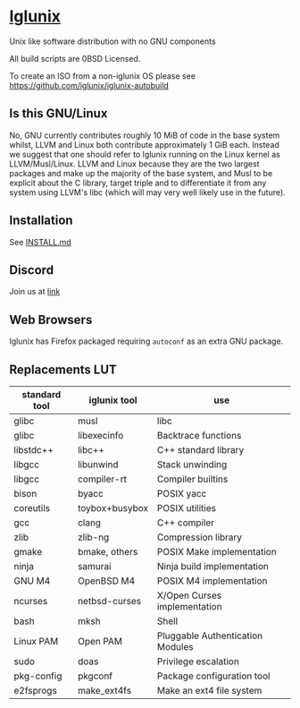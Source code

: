 # [Iglunix](https://iglunix.xyz/)
Unix like software distribution with no GNU components

All build scripts are 0BSD Licensed.

To create an ISO from a non-iglunix OS please see https://github.com/iglunix/iglunix-autobuild

## Is this GNU/Linux
No, GNU currently contributes roughly 10 MiB of code in the base system whilst,
LLVM and Linux both contribute approximately 1 GiB each. Instead we suggest that
one should refer to Iglunix running on the Linux kernel as LLVM/Musl/Linux.
LLVM and Linux because they are the two largest packages and make up the
majority of the base system, and Musl to be explicit about the C library,
target triple and to differentiate it from any system using LLVM's libc
(which will may very well likely use in the future).

## Installation
See [INSTALL.md](INSTALL.md)

## Discord
Join us at [link](https://discord.gg/NKB9qD2bMx)

<!--
## Status of Other Kernels

### FreeBSD
FreeBSD has solid upstream LLVM support which would make it ideal for iglunix.
However, I haven't been successful at building the required parts of the base
system.

### OpenBSD
Iglunix has been tested to work on OpenBSD. (don't forget to symlink `libc.so`
otherwise the toolchain breaks).

### Darwin
I have found no easy way of building libc on Darwin platforms as on yet.
Because of this I haven't got far at all porting Iglunix to Darwin
based systems such as MacOS and PureDarwin.
-->

## Web Browsers
Iglunix has Firefox packaged requiring `autoconf` as an extra GNU package.

## Replacements LUT

|standard tool | iglunix tool       | use                              |
|--------------|--------------------|----------------------------------|
|glibc         | musl               | libc                             |
|glibc         | libexecinfo        | Backtrace functions              |
|libstdc++     | libc++             | C++ standard library             |
|libgcc        | libunwind          | Stack unwinding                  |
|libgcc        | compiler-rt        | Compiler builtins                |
|bison         | byacc              | POSIX yacc                       |
|coreutils     | toybox+busybox     | POSIX utilities                  |
|gcc           | clang              | C++ compiler                     |
|zlib          | zlib-ng            | Compression library              |
|gmake         | bmake, others      | POSIX Make implementation        |
|ninja         | samurai            | Ninja build implementation       |
|GNU M4        | OpenBSD M4         | POSIX M4 implementation          |
|ncurses       | netbsd-curses      | X/Open Curses implementation     |
|bash          | mksh               | Shell                            |
|Linux PAM     | Open PAM           | Pluggable Authentication Modules |
|sudo          | doas               | Privilege escalation             |
|pkg-config    | pkgconf            | Package configuration tool       |
|e2fsprogs     | make_ext4fs        | Make an ext4 file system         |
